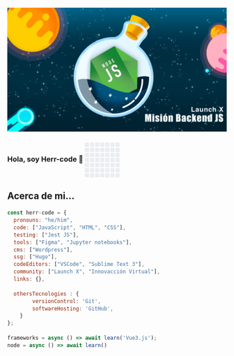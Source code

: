 ![Banner](mission-backend-launchx.png)
### Hola, soy Herr-code 👋 <img width=80 height=80 align="center" src="giphy.gif" />

## Acerca de mi...
```js
const herr-code = {
  pronouns: "he/him",
  code: ["JavaScript", "HTML", "CSS"],
  testing: ["Jest JS"],
  tools: ["Figma", "Jupyter notebooks"],
  cms: ["Wordpress"],
  ssg: ["Hugo"],
  codeEditors: ["VSCode", "Sublime Text 3"],
  community: ["Launch X", "Innovacción Virtual"],
  links: {},
  
  othersTecnologies : {
        versionControl: 'Git',
        softwareHosting: 'GitHub',
    }
};

frameworks = async () => await learn('Vue3.js');
node = async () => await learn()
```
<!--
**herr-code/herr-code** is a ✨ _special_ ✨ repository because its `README.md` (this file) appears on your GitHub profile.

Here are some ideas to get you started:

- 🔭 I’m currently working on ...
- 🌱 I’m currently learning ...
- 👯 I’m looking to collaborate on ...
- 🤔 I’m looking for help with ...
- 💬 Ask me about ...
- 📫 How to reach me: ...
- 😄 Pronouns: ...
- ⚡ Fun fact: ...
-->
